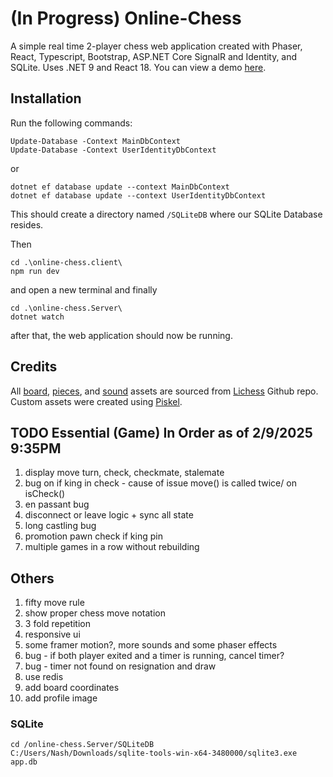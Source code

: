 # (In Progress) Online-Chess
A simple real time 2-player chess web application created with Phaser, React, Typescript, Bootstrap, ASP.NET Core SignalR and Identity, and SQLite. Uses .NET 9 and React 18.
You can view a demo [here](https://github.com/nashie1004/online-chess).

## Installation

Run the following commands:
```
Update-Database -Context MainDbContext
Update-Database -Context UserIdentityDbContext
```
or
```
dotnet ef database update --context MainDbContext
dotnet ef database update --context UserIdentityDbContext
```
This should create a directory named `/SQLiteDB` where our SQLite Database resides.

Then
```
cd .\online-chess.client\
npm run dev
```
and open a new terminal and finally
```
cd .\online-chess.Server\
dotnet watch
```
after that, the web application should now be running.

## Credits
All [board](https://github.com/lichess-org/lila/blob/master/public/images/board/), [pieces](https://github.com/lichess-org/lila/blob/master/public/piece/), and [sound](https://github.com/lichess-org/lila/blob/master/public/sound/) assets are sourced from [Lichess](https://github.com/lichess-org/lila) Github repo. Custom assets were created using [Piskel](https://www.piskelapp.com/).

## TODO Essential (Game) In Order as of 2/9/2025 9:35PM
1. display move turn, check, checkmate, stalemate
2. bug on if king in check - cause of issue move() is called twice/ on isCheck()
3. en passant bug
4. disconnect or leave logic + sync all state
5. long castling bug
6. promotion pawn check if king pin
7. multiple games in a row without rebuilding

## Others
1. fifty move rule
2. show proper chess move notation
3. 3 fold repetition
5. responsive ui
8. some framer motion?, more sounds and some phaser effects
10. bug - if both player exited and a timer is running, cancel timer?
11. bug - timer not found on resignation and draw
12. use redis
13. add board coordinates
14. add profile image

### SQLite
```
cd /online-chess.Server/SQLiteDB
C:/Users/Nash/Downloads/sqlite-tools-win-x64-3480000/sqlite3.exe app.db
```